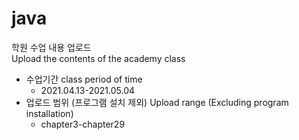 # java
학원 수업 내용 업로드  
Upload the contents of the academy class  
* 수업기간 class period of time 
  * 2021.04.13-2021.05.04   
* 업로드 범위 (프로그램 설치 제외) Upload range (Excluding program installation) 
  * chapter3-chapter29

